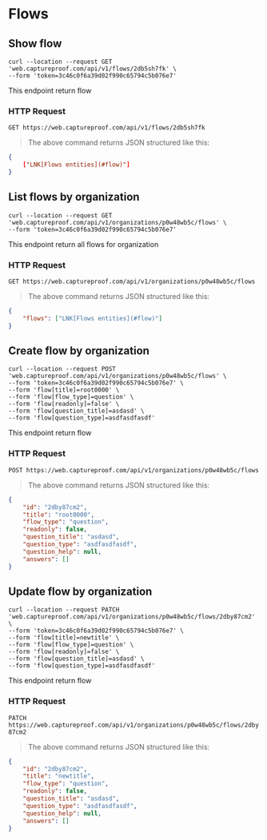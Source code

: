 # Flows


## Show flow

```shell
curl --location --request GET 'web.captureproof.com/api/v1/flows/2db5sh7fk' \
--form 'token=3c46c0f6a39d02f990c65794c5b076e7'
```

This endpoint return flow

### HTTP Request

`GET https://web.captureproof.com/api/v1/flows/2db5sh7fk`

> The above command returns JSON structured like this:

```json
{
    ["LNK[Flows entities](#flow)"]
}
```

## List flows by organization

```shell
curl --location --request GET 'web.captureproof.com/api/v1/organizations/p0w48wb5c/flows' \
--form 'token=3c46c0f6a39d02f990c65794c5b076e7'
```

This endpoint return all flows for organization

### HTTP Request

`GET https://web.captureproof.com/api/v1/organizations/p0w48wb5c/flows`

> The above command returns JSON structured like this:

```json
{
    "flows": ["LNK[Flows entities](#flow)"]
}
```

## Create flow by organization

```shell
curl --location --request POST 'web.captureproof.com/api/v1/organizations/p0w48wb5c/flows' \
--form 'token=3c46c0f6a39d02f990c65794c5b076e7' \
--form 'flow[title]=root0000' \
--form 'flow[flow_type]=question' \
--form 'flow[readonly]=false' \
--form 'flow[question_title]=asdasd' \
--form 'flow[question_type]=asdfasdfasdf'
```

This endpoint return flow

### HTTP Request

`POST https://web.captureproof.com/api/v1/organizations/p0w48wb5c/flows`

> The above command returns JSON structured like this:

```json
{
    "id": "2dby87cm2",
    "title": "root0000",
    "flow_type": "question",
    "readonly": false,
    "question_title": "asdasd",
    "question_type": "asdfasdfasdf",
    "question_help": null,
    "answers": []
}
```


## Update flow by organization

```shell
curl --location --request PATCH 'web.captureproof.com/api/v1/organizations/p0w48wb5c/flows/2dby87cm2' \
--form 'token=3c46c0f6a39d02f990c65794c5b076e7' \
--form 'flow[title]=newtitle' \
--form 'flow[flow_type]=question' \
--form 'flow[readonly]=false' \
--form 'flow[question_title]=asdasd' \
--form 'flow[question_type]=asdfasdfasdf'
```

This endpoint return flow

### HTTP Request

`PATCH https://web.captureproof.com/api/v1/organizations/p0w48wb5c/flows/2dby87cm2`

> The above command returns JSON structured like this:

```json
{
    "id": "2dby87cm2",
    "title": "newtitle",
    "flow_type": "question",
    "readonly": false,
    "question_title": "asdasd",
    "question_type": "asdfasdfasdf",
    "question_help": null,
    "answers": []
}
```
